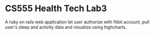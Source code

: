 # CS555 Health Tech Lab3
A ruby on rails web application let user authorize with fitbit account, pull user's sleep and activity data and visualize using highcharts.


